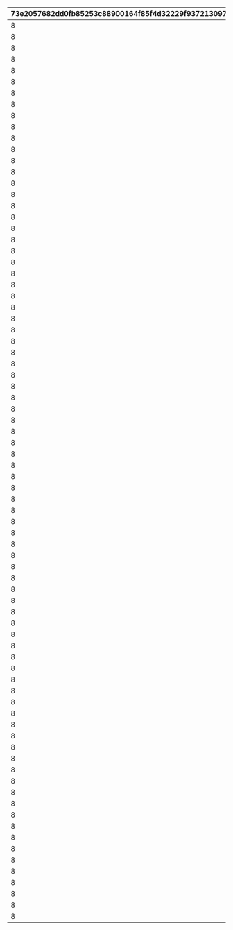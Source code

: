 |73e2057682dd0fb85253c88900164f85f4d32229f93721309705a4a29ca41239|1db68e801bb8ffae5dc2cdbef80a1d806f8b52b922b6da66427cc849264b2e5a|d75c61c75b6bbce435e077e875e21dfb2435b170bd406c7f2f83c15bcaacaffa|65ee3fadb79ea67c53aacbac543f28015962ddc9298c5c022457ce0dd7ce7c0d|71c8113a8837de5f1a7e073f2d9ad197f35500936aae521a9571ff0d2d2bb297|0ab30c47d9a64dc0b58ba562417157882a5dd6aebaef510c35faf0b94e7394a0|ad49cea9c063a6aa455e973d3d8557b47ef6622e62822356dba03958e16ca3ed|f2a95c3042b86b3a0e5bf0602759c189a60e2cdd3d361c96bbc8de2d1c6d6c67|1956c44d8f85c54fe77bfb9435a1e77a8642429580c9e6837ee9bae4819736af|f9c0139df54a0919d196fa25ae9e0c8398121585bb127794f91e1a92b317d6e6|6756b3ec32f785c6a92711a45a7cd07034636d4cc5b56a14f22f82a372eb7b1a|
| --- | --- | --- | --- | --- | --- | --- | --- | --- | --- | --- |
|8|8|2|91002|25015|285001001|25021|31|1|10|2|
|8|8|2|91002|25015|285001002|25021|31|2|10|2|
|8|8|2|91002|25015|285001003|25021|32|3|10|2|
|8|8|2|91002|25015|285001004|25021|32|4|10|2|
|8|8|2|91002|25015|285001005|25021|33|5|10|2|
|8|9|2|91002|25015|285001006|25021|33|6|10|2|
|8|9|2|91002|25015|285001007|25021|34|7|10|2|
|8|9|2|91002|25015|285001008|25021|35|8|10|2|
|8|9|2|91002|25015|285001009|25021|35|9|10|2|
|8|10|2|91002|25015|285001010|25021|37|10|30|2|
|8|10|2|91002|25015|285001011|25021|41|11|10|2|
|8|11|2|91002|25015|285001012|25021|43|12|10|2|
|8|11|2|91002|25015|285001013|25021|46|13|10|2|
|8|12|2|91002|25015|285001014|25021|48|14|10|2|
|8|12|2|91002|25015|285001015|25021|50|15|10|2|
|8|13|2|91002|25015|285001016|25021|53|16|10|2|
|8|14|2|91002|25015|285001017|25021|55|17|10|2|
|8|14|2|91002|25015|285001018|25021|58|18|10|2|
|8|15|2|91002|25015|285001019|25021|60|19|10|2|
|8|15|2|91002|25015|285001020|25021|62|20|30|2|
|8|16|2|91002|25015|285001021|25021|68|21|10|2|
|8|16|2|91002|25015|285001022|25021|70|22|10|2|
|8|16|2|91002|25015|285001023|25021|72|23|10|2|
|8|17|2|91002|25015|285001024|25021|75|24|10|2|
|8|18|2|91002|25015|285001025|25021|77|25|10|2|
|8|18|2|91002|25015|285001026|25021|79|26|10|2|
|8|19|2|91002|25015|285001027|25021|82|27|10|2|
|8|19|2|91002|25015|285001028|25021|84|28|10|2|
|8|19|2|91002|25015|285001029|25021|86|29|10|2|
|8|20|2|91002|25015|285001030|25021|89|30|30|2|
|8|20|2|91002|25015|285001031|25021|94|31|10|2|
|8|21|2|91002|25015|285001032|25021|96|32|10|2|
|8|21|2|91002|25015|285001033|25021|99|33|10|2|
|8|22|2|91002|25015|285001034|25021|101|34|10|2|
|8|22|2|91002|25015|285001035|25021|103|35|10|2|
|8|23|2|91002|25015|285001036|25021|106|36|10|2|
|8|23|2|91002|25015|285001037|25021|108|37|10|2|
|8|24|2|91002|25015|285001038|25021|111|38|10|2|
|8|25|2|91002|25015|285001039|25021|113|39|10|2|
|8|25|2|91002|25015|285001040|25021|115|40|30|2|
|8|26|2|91002|25015|285001041|25021|121|41|10|2|
|8|27|2|91002|25015|285001042|25021|123|42|10|2|
|8|28|2|91002|25015|285001043|25021|125|43|10|2|
|8|28|2|91002|25015|285001044|25021|128|44|10|2|
|8|29|2|91002|25015|285001045|25021|130|45|10|2|
|8|30|2|91002|25015|285001046|25021|132|46|10|2|
|8|30|2|91002|25015|285001047|25021|135|47|10|2|
|8|31|2|91002|25015|285001048|25021|137|48|10|2|
|8|31|2|91002|25015|285001049|25021|139|49|10|2|
|8|31|2|91002|25015|285001050|25021|142|50|30|2|
|8|32|2|91002|25015|285001051|25021|144|51|10|2|
|8|32|2|91002|25015|285001052|25021|146|52|10|2|
|8|32|2|91002|25015|285001053|25021|149|53|10|2|
|8|33|2|91002|25015|285001054|25021|152|54|10|2|
|8|33|2|91002|25015|285001055|25021|155|55|10|2|
|8|33|2|91002|25015|285001056|25021|157|56|10|2|
|8|34|2|91002|25015|285001057|25021|160|57|10|2|
|8|34|2|91002|25015|285001058|25021|163|58|10|2|
|8|34|2|91002|25015|285001059|25021|166|59|10|2|
|8|35|2|91002|25015|285001060|25021|169|60|30|2|
|8|35|2|91002|25015|285001061|25021|171|61|10|2|
|8|35|2|91002|25015|285001062|25021|174|62|10|2|
|8|36|2|91002|25015|285001063|25021|177|63|10|2|
|8|36|2|91002|25015|285001064|25021|180|64|10|2|
|8|36|2|91002|25015|285001065|25021|182|65|10|2|
|8|37|2|91002|25015|285001066|25021|185|66|10|2|
|8|37|2|91002|25015|285001067|25021|187|67|10|2|
|8|37|2|91002|25015|285001068|25021|190|68|10|2|
|8|38|2|91002|25015|285001069|25021|193|69|10|2|
|8|38|2|91002|25015|285001070|25021|196|70|30|2|
|8|39|2|91002|25015|285001071|25021|200|71|10|2|
|8|39|2|91002|25015|285001072|25021|204|72|10|2|
|8|40|2|91002|25015|285001073|25021|208|73|10|2|
|8|40|2|91002|25015|285001074|25021|212|74|10|2|
|8|41|2|91002|25015|285001075|25021|216|75|10|2|
|8|41|2|91002|25015|285001076|25021|220|76|10|2|
|8|42|2|91002|25015|285001077|25021|224|77|10|2|
|8|42|2|91002|25015|285001078|25021|228|78|10|2|
|8|43|2|91002|25015|285001079|25021|232|79|10|2|
|8|43|2|91002|25015|285001080|25021|236|80|30|2|